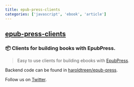 ```yaml
---
title: epub-press-clients
categories: ['javascript', 'ebook', 'article']
---
```

## [epub-press-clients](https://github.com/haroldtreen/epub-press-clients)

### 📦 Clients for building books with EpubPress.

> Easy to use clients for building ebooks with [EpubPress](https://epub.press).

Backend code can be found in [haroldtreen/epub-press](https://github.com/haroldtreen/epub-press).

Follow us on [Twitter](https://twitter.com/Epub_Press).
